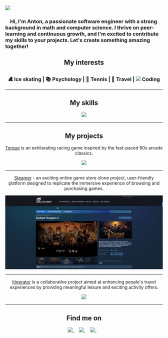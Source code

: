 <img src="https://github.com/AntonJames-Sistence/AntonJames-Sistence/assets/126339704/6faee2bd-1113-43b3-b0f7-175ca5523c38">
<br>
<h3>&nbsp;&nbsp;&nbsp;&nbsp;Hi, I'm Anton, a passionate software engineer with a strong background in math and computer science. I thrive on peer-learning and continuous growth, and I'm excited to contribute my skills to your projects. Let's create something amazing together!</h3>

<div align="center">
  <h2>My interests</h2>
  <h3>⛸️ Ice skating | 📚 Psychology | 🎾 Tennis | 🧳 Travel | <img src="https://media.giphy.com/media/WUlplcMpOCEmTGBtBW/giphy.gif" width="30"> Coding
  </h3>
  <hr>
  <h2>My skills</h2>
  <img src="https://skillicons.dev/icons?i=ruby,rails,js,react,redux,nodejs,webpack,css,html,jquery,mongodb,postgres,git,aws&perline=15" />
  <hr>
  <h2>My projects</h2>
  <p><a href="https://antonjames-sistence.github.io/Torque/">Torque</a> is an exhilarating racing game inspired by the fast-paced 80s arcade classics.</p>
  <img src="./assets/torque_gif.gif">
  <hr>
  <p><a href="https://steamer-9bo7.onrender.com/">Steamer</a> - an exciting online game store clone project, user-friendly platform designed to replicate the immersive experience of browsing and purchasing games.</p>
  <img src="./assets/steamer_gif.gif">
  <hr>
  <p><a href="https://excursionexplorer.onrender.com/">Itinerator</a> is a collaborative project aimed at enhancing people's travel experiences by providing meaningful leisure and exciting activity offers.</p>
  <img src="./assets/itinerator_gif.gif">
  <hr>
  <h2>Find me on</h2>
</div>

<div align="center">
  <a href="https://www.linkedin.com/in/anton-james-ja/">
    <img src="https://img.shields.io/badge/LinkedIn-0077B5?style=for-the-badge&logo=linkedin&logoColor=white">
  </a> &nbsp;&nbsp;&nbsp;
  <a href="https://wellfound.com/u/anton-james">
    <img src="https://img.shields.io/badge/AngelList-000000?style=for-the-badge&logo=AngelList&logoColor=white">
  </a> &nbsp;&nbsp;&nbsp;
  <a href="mailto:anton.james.ja@gmail.com">
    <img src="https://img.shields.io/badge/Gmail-D14836?style=for-the-badge&logo=gmail&logoColor=white">
  </a> &nbsp;&nbsp;&nbsp;
</div>
